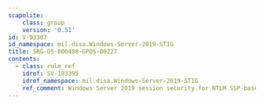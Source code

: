 ```yaml
---
scapolite:
    class: group
    version: '0.51'
id: V-93307
id_namespace: mil.disa.Windows-Server-2019-STIG
title: SRG-OS-000480-GPOS-00227
contents:
  - class: rule_ref
    idref: SV-103395
    idref_namespace: mil.disa.Windows-Server-2019-STIG
    ref_comment: Windows Server 2019 session security for NTLM SSP-based ser ...
---
```


